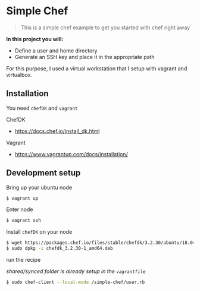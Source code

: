 # Simple Chef
> This is a simple chef example to get you started with chef right away


**In this project you will:**
 - Define a user and home directory 
 - Generate an SSH key and place it in the appropriate path

For this purpose, I used a virtual workstation that I setup with vagrant and virtualbox.

## Installation
You need `chefDK` and `vagrant` 

ChefDK
- https://docs.chef.io/install_dk.html

Vagrant
- https://www.vagrantup.com/docs/installation/


## Development setup

Bring up your ubuntu node

```bash
$ vagrant up
```
Enter node
```bash
$ vagrant ssh
```
Install `chefDK` on your node
```bash
$ wget https://packages.chef.io/files/stable/chefdk/3.2.30/ubuntu/18.04/chefdk_3.2.30-1_amd64.deb
$ sudo dpkg -i chefdk_3.2.30-1_amd64.deb
```
run the recipe

*shared/synced folder is already setup in the `vagrantfile`*
```bash
$ sudo chef-client --local-mode /simple-chef/user.rb
```
